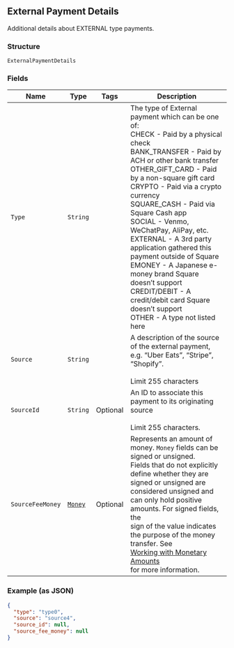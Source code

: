 ## External Payment Details

Additional details about EXTERNAL type payments.

### Structure

`ExternalPaymentDetails`

### Fields

| Name | Type | Tags | Description |
|  --- | --- | --- | --- |
| `Type` | `String` |  | The type of External payment which can be one of:<br>CHECK - Paid by a physical check<br>BANK_TRANSFER - Paid by ACH or other bank transfer<br>OTHER_GIFT_CARD - Paid by a non-square gift card<br>CRYPTO - Paid via a crypto currency<br>SQUARE_CASH - Paid via Square Cash app<br>SOCIAL - Venmo, WeChatPay, AliPay, etc.<br>EXTERNAL - A 3rd party application gathered this payment outside of Square<br>EMONEY - A Japanese e-money brand Square doesn’t support<br>CREDIT/DEBIT - A credit/debit card Square doesn’t support<br>OTHER - A type not listed here |
| `Source` | `String` |  | A description of the source of the external payment, e.g. “Uber Eats”, “Stripe”, “Shopify”.<br><br>Limit 255 characters |
| `SourceId` | `String` | Optional | An ID to associate this payment to its originating source<br><br>Limit 255 characters. |
| `SourceFeeMoney` | [`Money`](/doc/models/money.md) | Optional | Represents an amount of money. `Money` fields can be signed or unsigned.<br>Fields that do not explicitly define whether they are signed or unsigned are<br>considered unsigned and can only hold positive amounts. For signed fields, the<br>sign of the value indicates the purpose of the money transfer. See<br>[Working with Monetary Amounts](https://developer.squareup.com/docs/build-basics/working-with-monetary-amounts)<br>for more information. |

### Example (as JSON)

```json
{
  "type": "type0",
  "source": "source4",
  "source_id": null,
  "source_fee_money": null
}
```

